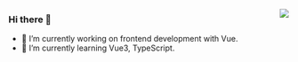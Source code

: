 <p>
  <a 
    href="https://github-readme-stats.vercel.app/api?username=13ruceYu&show_icons=true&count_private=true&hide_border=true&cache_seconds=1900"
    target="_blank"
    rel="noopener noreferrer"
  >
    <img 
      align="right"
      src="https://github-readme-stats.vercel.app/api?username=13ruceYu&show_icons=true&count_private=true&cache_seconds=1900&hide_title=true"
    >
  </a>
</p>


### Hi there 👋

- 🔭 I’m currently working on frontend development with Vue.
- 🌱 I’m currently learning Vue3, TypeScript.
